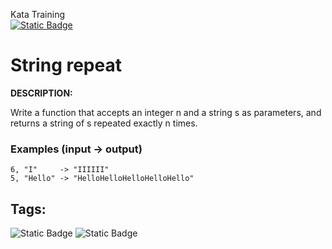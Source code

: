 Kata Training <br>
[![Static Badge](https://img.shields.io/badge/8kyu%20-%20black?style=flat&logo=codewars&labelColor=B1361E&color=black)](Javascript/8kyu)

# String repeat

**DESCRIPTION:**

Write a function that accepts an integer n and a string s as parameters, and returns a string of s repeated exactly n times.

### Examples (input -> output)

```
6, "I"     -> "IIIIII"
5, "Hello" -> "HelloHelloHelloHelloHello"
```

## Tags:

![Static Badge](https://img.shields.io/badge/fundamentals%20-%20purple?style=plastic) ![Static Badge](https://img.shields.io/badge/strings%20-%20blue?style=plastic)